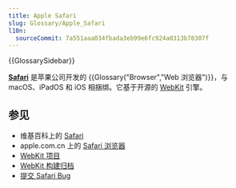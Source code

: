 ```yaml
---
title: Apple Safari
slug: Glossary/Apple_Safari
l10n:
  sourceCommit: 7a551aaa034fbada3eb99e6fc924a0313b78307f
---
```


{{GlossarySidebar}}

[**Safari**](https://www.apple.com.cn/safari/) 是苹果公司开发的 {{Glossary("Browser","Web 浏览器")}}，与 macOS、iPadOS 和 iOS 相捆绑。它基于开源的 [WebKit](https://www.webkit.org/) 引擎。

## 参见

- 维基百科上的 [Safari](https://zh.wikipedia.org/wiki/Safari)
- apple.com.cn 上的 [Safari 浏览器](https://www.apple.com.cn/safari/)
- [WebKit 项目](https://www.webkit.org/)
- [WebKit 构建归档](https://webkit.org/build-archives/)
- [提交 Safari Bug](https://bugs.webkit.org/)

